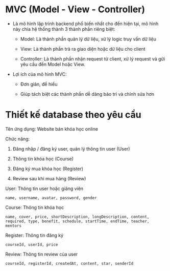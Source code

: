# MVC (Model - View - Controller)

- Là mô hình lập trình backend phổ biến nhất cho đến hiện tại, mô hình này chia hệ thống thành 3 thành phần riêng biệt:

    - Model: Là thành phần quản lý dữ liệu, xử lý logic truy vấn dữ liệu

    - View: Là thành phần trả ra giao diện hoặc dữ liệu cho client

    - Controller: Là thành phần nhận request từ client, xử lý request và gửi yêu cầu đến Model hoặc View.

- Lợi ích của mô hình MVC:

    - Đơn giản, để hiểu

    - Giúp tách biệt các thành phần dễ dàng bảo trì và chỉnh sửa hơn

# Thiết kế database theo yêu cầu

Tên ứng dụng: Website bán khóa học online

Chức năng:

1. Đăng nhập / đăng ký user, quản lý thông tin user (User)

2. Thông tin khóa học (Course)

3. Đăng ký mua khóa học (Register)

4. Review sau khi mua hàng (Review)


User: Thông tin user hoặc giảng viên

    name, username, avatar, password, gender

Course: Thông tin khóa học

    name, cover, price, shortDescription, longDescription, content, required, type, benefit, schedule, startTime, endTime, teacher, mentors

Register: Thông tin đăng ký

    courseId, userId, price

Review: Thông tin review của user

    courseId, registerId, createdAt, content, star, senderId